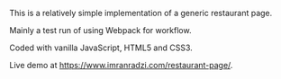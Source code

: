 This is a relatively simple implementation of a generic restaurant page.

Mainly a test run of using Webpack for workflow.

Coded with vanilla JavaScript, HTML5 and CSS3.

Live demo at https://www.imranradzi.com/restaurant-page/.

